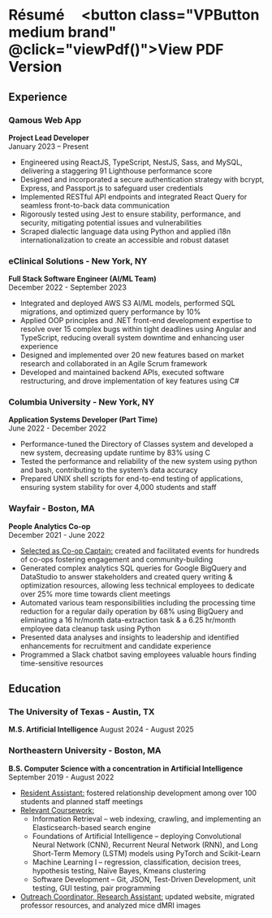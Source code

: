 # Résumé &nbsp; &nbsp; <button class="VPButton medium brand" @click="viewPdf()">View PDF Version</button>

## Experience

### Qamous Web App
**Project Lead Developer**  
January 2023 – Present  
- Engineered using ReactJS, TypeScript, NestJS, Sass, and MySQL, delivering a staggering 91 Lighthouse performance score
- Designed and incorporated a secure authentication strategy with bcrypt, Express, and Passport.js to safeguard user credentials
- Implemented RESTful API endpoints and integrated React Query for seamless front-to-back data communication
- Rigorously tested using Jest to ensure stability, performance, and security, mitigating potential issues and vulnerabilities
- Scraped dialectic language data using Python and applied i18n internationalization to create an accessible and robust dataset

### eClinical Solutions - New York, NY
**Full Stack Software Engineer (AI/ML Team)**  
December 2022 - September 2023  
- Integrated and deployed AWS S3 AI/ML models, performed SQL migrations, and optimized query performance by 10%
- Applied OOP principles and .NET front-end development expertise to resolve over 15 complex bugs within tight deadlines using Angular and TypeScript, reducing overall system downtime and enhancing user experience
- Designed and implemented over 20 new features based on market research and collaborated in an Agile Scrum framework
- Developed and maintained backend APIs, executed software restructuring, and drove implementation of key features using C#

### Columbia University - New York, NY
**Application Systems Developer (Part Time)**  
June 2022 - December 2022  
- Performance-tuned the Directory of Classes system and developed a new system, decreasing update runtime by 83% using C
- Tested the performance and reliability of the new system using python and bash, contributing to the system’s data accuracy
- Prepared UNIX shell scripts for end-to-end testing of applications, ensuring system stability for over 4,000 students and staff

### Wayfair - Boston, MA
**People Analytics Co-op**  
December 2021 - June 2022  
- <u>Selected as Co-op Captain:</u> created and facilitated events for hundreds of co-ops fostering engagement and community-building
- Generated complex analytics SQL queries for Google BigQuery and DataStudio to answer stakeholders and created query writing & optimization resources, allowing less technical employees to dedicate over 25% more time towards client meetings
- Automated various team responsibilities including the processing time reduction for a regular daily operation by 68% using BigQuery and eliminating a 16 hr/month data-extraction task & a 6.25 hr/month employee data cleanup task using Python
- Presented data analyses and insights to leadership and identified enhancements for recruitment and candidate experience
- Programmed a Slack chatbot saving employees valuable hours finding time-sensitive resources

## Education
### The University of Texas - Austin, TX
**M.S. Artificial Intelligence**
August 2024 - August 2025

### Northeastern University - Boston, MA
**B.S. Computer Science with a concentration in Artificial Intelligence**
September 2019 - August 2022
- <u>Resident Assistant:</u> fostered relationship development among over 100 students and planned staff meetings
- <u>Relevant Coursework:</u> 
  - Information Retrieval – web indexing, crawling, and implementing an Elasticsearch-based search engine
  - Foundations of Artificial Intelligence – deploying Convolutional Neural Network (CNN), Recurrent Neural Network (RNN), and Long Short-Term Memory (LSTM) models using PyTorch and Scikit-Learn
  - Machine Learning I – regression, classification, decision trees, hypothesis testing, Naïve Bayes, Kmeans clustering
  - Software Development – Git, JSON, Test-Driven Development, unit testing, GUI testing, pair programming
- <u>Outreach Coordinator, Research Assistant:</u> updated website, migrated professor resources, and analyzed mice dMRI images

<script>
export default {
  methods: {
    viewPdf() {
      window.location.href = "Anthony_Resume.pdf";
    }
  }
}
</script>